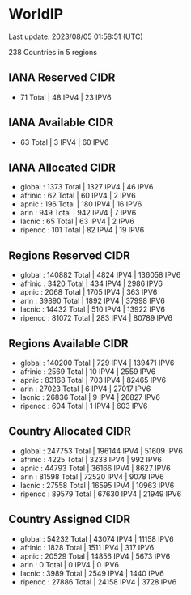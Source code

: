 # WorldIP

Last update: 2023/08/05 01:58:51 (UTC)

238 Countries in 5 regions

## IANA Reserved CIDR

- 71 Total | 48 IPV4 | 23 IPV6

## IANA Available CIDR

- 63 Total | 3 IPV4 | 60 IPV6

## IANA Allocated CIDR

- global : 1373 Total | 1327 IPV4 | 46 IPV6
- afrinic : 62 Total | 60 IPV4 | 2 IPV6
- apnic : 196 Total | 180 IPV4 | 16 IPV6
- arin : 949 Total | 942 IPV4 | 7 IPV6
- lacnic : 65 Total | 63 IPV4 | 2 IPV6
- ripencc : 101 Total | 82 IPV4 | 19 IPV6

## Regions Reserved CIDR

- global : 140882 Total | 4824 IPV4 | 136058 IPV6
- afrinic : 3420 Total | 434 IPV4 | 2986 IPV6
- apnic : 2068 Total | 1705 IPV4 | 363 IPV6
- arin : 39890 Total | 1892 IPV4 | 37998 IPV6
- lacnic : 14432 Total | 510 IPV4 | 13922 IPV6
- ripencc : 81072 Total | 283 IPV4 | 80789 IPV6

## Regions Available CIDR

- global : 140200 Total | 729 IPV4 | 139471 IPV6
- afrinic : 2569 Total | 10 IPV4 | 2559 IPV6
- apnic : 83168 Total | 703 IPV4 | 82465 IPV6
- arin : 27023 Total | 6 IPV4 | 27017 IPV6
- lacnic : 26836 Total | 9 IPV4 | 26827 IPV6
- ripencc : 604 Total | 1 IPV4 | 603 IPV6

## Country Allocated CIDR

- global : 247753 Total | 196144 IPV4 | 51609 IPV6
- afrinic : 4225 Total | 3233 IPV4 | 992 IPV6
- apnic : 44793 Total | 36166 IPV4 | 8627 IPV6
- arin : 81598 Total | 72520 IPV4 | 9078 IPV6
- lacnic : 27558 Total | 16595 IPV4 | 10963 IPV6
- ripencc : 89579 Total | 67630 IPV4 | 21949 IPV6

## Country Assigned CIDR

- global : 54232 Total | 43074 IPV4 | 11158 IPV6
- afrinic : 1828 Total | 1511 IPV4 | 317 IPV6
- apnic : 20529 Total | 14856 IPV4 | 5673 IPV6
- arin : 0 Total | 0 IPV4 | 0 IPV6
- lacnic : 3989 Total | 2549 IPV4 | 1440 IPV6
- ripencc : 27886 Total | 24158 IPV4 | 3728 IPV6
